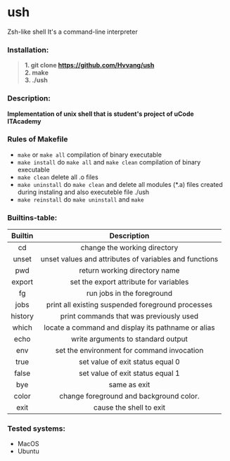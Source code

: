 # ush
Zsh-like shell It's a command-line interpreter

### Installation:
>**1. git clone https://github.com/Hvvang/ush**  
>**2. make**  
>**3. ./ush**

### Description:
**Implementation of unix shell that is student's project of uCode ITAcademy**

### Rules of Makefile
- `make` or `make all` compilation of binary executable
- `make install` do `make all` and `make clean` compilation of binary executable
- `make clean` delete all .o files
- `make uninstall` do `make clean` and delete all modules (\*.a) files created during instaling and also executeble file ./ush
- `make reinstall` do `make uninstall` and `make`


### Builtins-table:

| Builtin |                       Description                      |
|:-------:|:------------------------------------------------------:|
| cd      | change the working directory                           |
| unset   | unset values and attributes of variables and functions |
| pwd     | return working directory name                          |
| export  | set the export attribute for variables                 |
| fg      | run jobs in the foreground                             |
| jobs    | print all existing suspended foreground processes      |
| history | print commands that was previously used                |
| which   | locate a command and display its pathname or alias     |
| echo    | write arguments to standard output                     |
| env     | set the environment for command invocation             |
| true    | set value of exit status equal 0                       |
| false   | set value of exit status equal 1                       |
| bye     | same as exit                                           |
| color   | change foreground and background color.                |
| exit    | cause the shell to exit                                |

### Tested systems:
  - MacOS
  - Ubuntu


